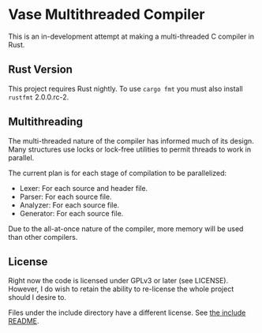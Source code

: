 # Vase Multithreaded Compiler
This is an in-development attempt at making a multi-threaded C compiler in Rust.

## Rust Version
This project requires Rust nightly. To use `cargo fmt` you must also
install `rustfmt` 2.0.0.rc-2.

## Multithreading
The multi-threaded nature of the compiler has informed much of its
design. Many structures use locks or lock-free utilities to permit
threads to work in parallel.

The current plan is for each stage of compilation to be parallelized:
* Lexer: For each source and header file.
* Parser: For each source file.
* Analyzer: For each source file.
* Generator: For each source file.

Due to the all-at-once nature of the compiler, more memory will be used
than other compilers.

## License

Right now the code is licensed under GPLv3 or later (see LICENSE).
However, I do wish to retain the ability to re-license the whole
project should I desire to.

Files under the include directory have a different license. See
[the include README](./include/README.md).
